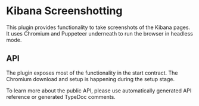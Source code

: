 # Kibana Screenshotting

This plugin provides functionality to take screenshots of the Kibana pages.
It uses Chromium and Puppeteer underneath to run the browser in headless mode.

## API

The plugin exposes most of the functionality in the start contract.
The Chromium download and setup is happening during the setup stage.

To learn more about the public API, please use automatically generated API reference or generated TypeDoc comments.
